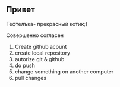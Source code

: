 ## Привет


Тефтелъка- прекрасный котик;)


Совершенно согласен

1. Create github acount 
2. create local repository
3. autorize git & github
4. do push 
5. change something on another computer
6. pull changes 
